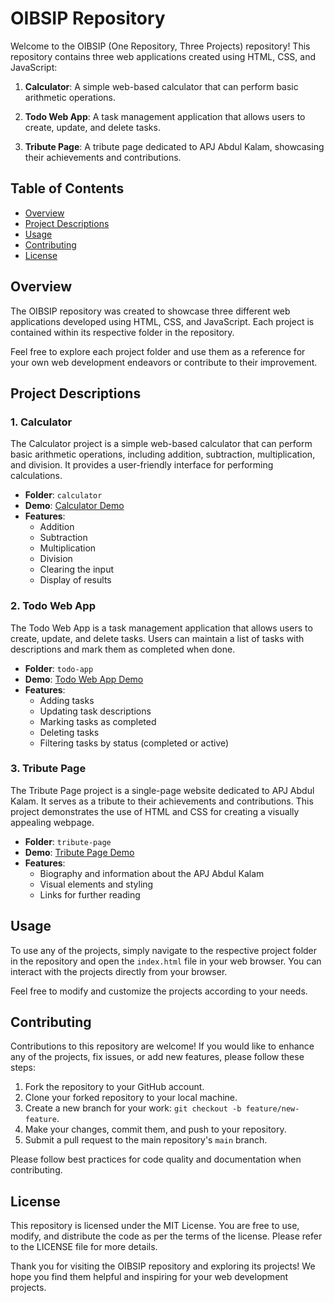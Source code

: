# OIBSIP Repository


Welcome to the OIBSIP (One Repository, Three Projects) repository! This repository contains three web applications created using HTML, CSS, and JavaScript:

1. **Calculator**: A simple web-based calculator that can perform basic arithmetic operations.

2. **Todo Web App**: A task management application that allows users to create, update, and delete tasks.

3. **Tribute Page**: A tribute page dedicated to APJ Abdul Kalam, showcasing their achievements and contributions.

## Table of Contents

- [Overview](#overview)
- [Project Descriptions](#project-descriptions)
- [Usage](#usage)
- [Contributing](#contributing)
- [License](#license)

## Overview

The OIBSIP repository was created to showcase three different web applications developed using HTML, CSS, and JavaScript. Each project is contained within its respective folder in the repository.

Feel free to explore each project folder and use them as a reference for your own web development endeavors or contribute to their improvement.

## Project Descriptions

### 1. Calculator

The Calculator project is a simple web-based calculator that can perform basic arithmetic operations, including addition, subtraction, multiplication, and division. It provides a user-friendly interface for performing calculations.

- **Folder**: `calculator`
- **Demo**: [Calculator Demo](calculator/index.html)
- **Features**:
  - Addition
  - Subtraction
  - Multiplication
  - Division
  - Clearing the input
  - Display of results

### 2. Todo Web App

The Todo Web App is a task management application that allows users to create, update, and delete tasks. Users can maintain a list of tasks with descriptions and mark them as completed when done.

- **Folder**: `todo-app`
- **Demo**: [Todo Web App Demo](todo-app/index.html)
- **Features**:
  - Adding tasks
  - Updating task descriptions
  - Marking tasks as completed
  - Deleting tasks
  - Filtering tasks by status (completed or active)

### 3. Tribute Page

The Tribute Page project is a single-page website dedicated to APJ Abdul Kalam. It serves as a tribute to their achievements and contributions. This project demonstrates the use of HTML and CSS for creating a visually appealing webpage.

- **Folder**: `tribute-page`
- **Demo**: [Tribute Page Demo](tribute-page/index.html)
- **Features**:
  - Biography and information about the APJ Abdul Kalam
  - Visual elements and styling
  - Links for further reading

## Usage

To use any of the projects, simply navigate to the respective project folder in the repository and open the `index.html` file in your web browser. You can interact with the projects directly from your browser.

Feel free to modify and customize the projects according to your needs.

## Contributing

Contributions to this repository are welcome! If you would like to enhance any of the projects, fix issues, or add new features, please follow these steps:

1. Fork the repository to your GitHub account.
2. Clone your forked repository to your local machine.
3. Create a new branch for your work: `git checkout -b feature/new-feature`.
4. Make your changes, commit them, and push to your repository.
5. Submit a pull request to the main repository's `main` branch.

Please follow best practices for code quality and documentation when contributing.

## License

This repository is licensed under the MIT License. You are free to use, modify, and distribute the code as per the terms of the license. Please refer to the LICENSE file for more details.

Thank you for visiting the OIBSIP repository and exploring its projects! We hope you find them helpful and inspiring for your web development projects.
